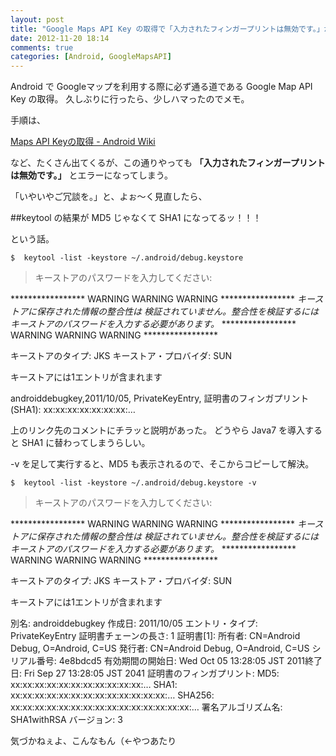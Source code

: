 ```yaml
---
layout: post
title: "Google Maps API Key の取得で「入力されたフィンガープリントは無効です。」が出るようになった件"
date: 2012-11-20 18:14
comments: true
categories: [Android, GoogleMapsAPI]
---
```

Android で Googleマップを利用する際に必ず通る道である Google Map API Key の取得。
久しぶりに行ったら、少しハマったのでメモ。

手順は、

[Maps API Keyの取得 - Android Wiki](http://wikiwiki.jp/android/?Maps%20API%20Key%A4%CE%BC%E8%C6%C0)

など、たくさん出てくるが、この通りやっても **「入力されたフィンガープリントは無効です。」** とエラーになってしまう。

「いやいやご冗談を。」と、よぉ〜く見直したら、

##keytool の結果が MD5 じゃなくて SHA1 になってるッ！！！

という話。

```
$  keytool -list -keystore ~/.android/debug.keystore 
```

>キーストアのパスワードを入力してください:  
>
*****************  WARNING WARNING WARNING  *****************
*キーストアに保存された情報の整合性は*
*検証されていません。整合性を検証するには*
*キーストアのパスワードを入力する必要があります。*
*****************  WARNING WARNING WARNING  *****************
>
キーストアのタイプ: JKS
キーストア・プロバイダ: SUN
>
キーストアには1エントリが含まれます
>
androiddebugkey,2011/10/05, PrivateKeyEntry, 
証明書のフィンガプリント(SHA1): xx:xx:xx:xx:xx:xx:xx:…

上のリンク先のコメントにチラッと説明があった。
どうやら Java7 を導入すると SHA1 に替わってしまうらしい。

-v を足して実行すると、MD5 も表示されるので、そこからコピーして解決。

```
$  keytool -list -keystore ~/.android/debug.keystore -v
```

>キーストアのパスワードを入力してください:  
>
*****************  WARNING WARNING WARNING  *****************
*キーストアに保存された情報の整合性は*
*検証されていません。整合性を検証するには*
*キーストアのパスワードを入力する必要があります。*
*****************  WARNING WARNING WARNING  *****************
>
キーストアのタイプ: JKS
キーストア・プロバイダ: SUN
>
キーストアには1エントリが含まれます
>
別名: androiddebugkey
作成日: 2011/10/05
エントリ・タイプ: PrivateKeyEntry
証明書チェーンの長さ: 1
証明書[1]:
所有者: CN=Android Debug, O=Android, C=US
発行者: CN=Android Debug, O=Android, C=US
シリアル番号: 4e8bdcd5
有効期間の開始日: Wed Oct 05 13:28:05 JST 2011終了日: Fri Sep 27 13:28:05 JST 2041
証明書のフィンガプリント:
	 MD5:  xx:xx:xx:xx:xx:xx:xx:xx:xx:xx:xx:…
	 SHA1: xx:xx:xx:xx:xx:xx:xx:xx:xx:xx:xx:xx:xx:…
	 SHA256: xx:xx:xx:xx:xx:xx:xx:xx:xx:xx:xx:xx:xx:xx:xx:…
	 署名アルゴリズム名: SHA1withRSA
	 バージョン: 3

気づかねぇよ、こんなもん（←やつあたり